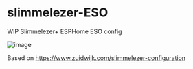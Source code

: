 # slimmelezer-ESO
WIP Slimmelezer+ ESPHome ESO config

![image](https://user-images.githubusercontent.com/11790079/224434336-d6d3c9b6-6e7f-428f-a132-f93529e95acd.png)

Based on https://www.zuidwijk.com/slimmelezer-configuration
